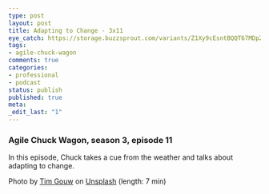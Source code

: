 ```yaml
---
type: post
layout: post
title: Adapting to Change - 3x11
eye_catch: https://storage.buzzsprout.com/variants/Z1Xy9cEsntBQQT67MDpZ2Ty3/8d66eb17bb7d02ca4856ab443a78f2148cafbb129f58a3c81282007c6fe24ff2?.jpg
tags:
- agile-chuck-wagon
comments: true
categories:
- professional
- podcast
status: publish
published: true
meta:
_edit_last: "1"
---
```


### Agile Chuck Wagon, season 3, episode 11

In this episode, Chuck takes a cue from the weather and talks about adapting to change.

Photo by [Tim Gouw](https://unsplash.com/photos/1K9T5YiZ2WU?utm_source=unsplash&amp;utm_medium=referral&amp;utm_content=creditCopyText) on [Unsplash](https://unsplash.com/search/photos/adaptation?utm_source=unsplash&amp;utm_medium=referral&amp;utm_content=creditCopyText) (length: 7 min)
